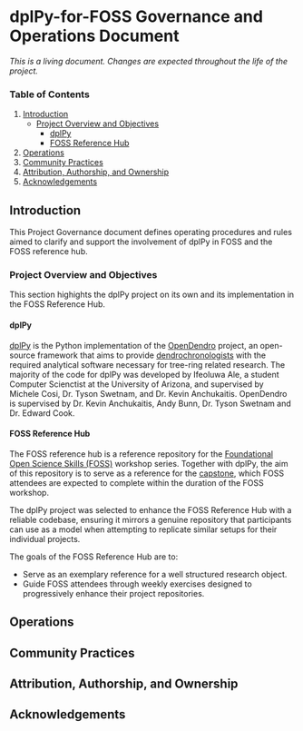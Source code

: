 # dplPy-for-FOSS Governance and Operations Document

*This is a living document. Changes are expected throughout the life of the project.*

### Table of Contents

1. [Introduction](#introduction)
    - [Project Overview and Objectives](#project-overview-and-objectives)
        - [dplPy](#dplpy)
        - [FOSS Reference Hub](#foss-reference-hub)
2. [Operations](#operations)
3. [Community Practices](#community-practices)
4. [Attribution, Authorship, and Ownership](#attribution-authorship-and-ownership)
5. [Acknowledgements](#acknowledgements)

## Introduction

This Project Governance document defines operating procedures and rules aimed to clarify and support the involvement of dplPy in FOSS and the FOSS reference hub.

### Project Overview and Objectives

This section highights the dplPy project on its own and its implementation in the FOSS Reference Hub.

#### dplPy

[dplPy](https://opendendro.org/python/) is the Python implementation of the [OpenDendro](https://opendendro.org/) project, an open-source framework that aims to provide [dendrochronologists](https://en.wikipedia.org/wiki/Dendrochronology) with the required analytical software necessary for tree-ring related research. The majority of the code for dplPy was developed by Ifeoluwa Ale, a student Computer Scienctist at the University of Arizona, and supervised by Michele Cosi, Dr. Tyson Swetnam, and Dr. Kevin Anchukaitis. OpenDendro is supervised by Dr. Kevin Anchukaitis, Andy Bunn, Dr. Tyson Swetnam and Dr. Edward Cook.

#### FOSS Reference Hub

The FOSS reference hub is a reference repository for the [Foundational Open Science Skills (FOSS)](https://foss.cyverse.org/) workshop series. Together with dplPy, the aim of this repository is to serve as a reference for the [capstone](https://foss.cyverse.org/final_project/overview/), which FOSS attendees are expected to complete within the duration of the FOSS workshop.

The dplPy project was selected to enhance the FOSS Reference Hub with a reliable codebase, ensuring it mirrors a genuine repository that participants can use as a model when attempting to replicate similar setups for their individual projects.

The goals of the FOSS Reference Hub are to:
- Serve as an exemplary reference for a well structured research object.
- Guide FOSS attendees through weekly exercises designed to progressively enhance their project repositories.

## Operations
## Community Practices
## Attribution, Authorship, and Ownership
## Acknowledgements